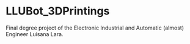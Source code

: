 # LLUBot_3DPrintings
Final degree project of the Electronic Industrial and Automatic (almost) Engineer Luisana Lara.
